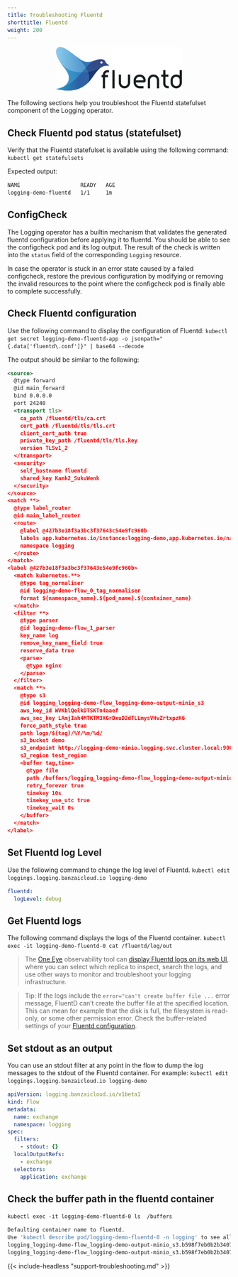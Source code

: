 ```yaml
---
title: Troubleshooting Fluentd
shorttitle: Fluentd
weight: 200
---
```


<p align="center"><img src="/docs/img/fluentd.png" height="100"></p>

The following sections help you troubleshoot the Fluentd statefulset component of the Logging operator.

## Check Fluentd pod status (statefulset)

Verify that the Fluentd statefulset is available using the following command: `kubectl get statefulsets`

Expected output:

```bash
NAME                   READY   AGE
logging-demo-fluentd   1/1     1m
```

## ConfigCheck

The Logging operator has a builtin mechanism that validates the generated fluentd configuration before applying it to fluentd. You should be able to see the configcheck pod and its log output. The result of the check is written into the `status` field of the corresponding `Logging` resource.

In case the operator is stuck in an error state caused by a failed configcheck, restore the previous configuration by modifying or removing the invalid resources to the point where the configcheck pod is finally able to complete successfully.

## Check Fluentd configuration

Use the following command to display the configuration of Fluentd:
`kubectl get secret logging-demo-fluentd-app -o jsonpath="{.data['fluentd\.conf']}" | base64 --decode`

The output should be similar to the following:

```xml
<source>
  @type forward
  @id main_forward
  bind 0.0.0.0
  port 24240
  <transport tls>
    ca_path /fluentd/tls/ca.crt
    cert_path /fluentd/tls/tls.crt
    client_cert_auth true
    private_key_path /fluentd/tls/tls.key
    version TLSv1_2
  </transport>
  <security>
    self_hostname fluentd
    shared_key Kamk2_SukuWenk
  </security>
</source>
<match **>
  @type label_router
  @id main_label_router
  <route>
    @label @427b3e18f3a3bc3f37643c54e9fc960b
    labels app.kubernetes.io/instance:logging-demo,app.kubernetes.io/name:log-generator
    namespace logging
  </route>
</match>
<label @427b3e18f3a3bc3f37643c54e9fc960b>
  <match kubernetes.**>
    @type tag_normaliser
    @id logging-demo-flow_0_tag_normaliser
    format ${namespace_name}.${pod_name}.${container_name}
  </match>
  <filter **>
    @type parser
    @id logging-demo-flow_1_parser
    key_name log
    remove_key_name_field true
    reserve_data true
    <parse>
      @type nginx
    </parse>
  </filter>
  <match **>
    @type s3
    @id logging_logging-demo-flow_logging-demo-output-minio_s3
    aws_key_id WVKblQelkDTSKTn4aaef
    aws_sec_key LAmjIah4MTKTM3XGrDxuD2dTLLmysVHvZrtxpzK6
    force_path_style true
    path logs/${tag}/%Y/%m/%d/
    s3_bucket demo
    s3_endpoint http://logging-demo-minio.logging.svc.cluster.local:9000
    s3_region test_region
    <buffer tag,time>
      @type file
      path /buffers/logging_logging-demo-flow_logging-demo-output-minio_s3.*.buffer
      retry_forever true
      timekey 10s
      timekey_use_utc true
      timekey_wait 0s
    </buffer>
  </match>
</label>
```

## Set Fluentd log Level

Use the following command to change the log level of Fluentd.
`kubectl edit loggings.logging.banzaicloud.io logging-demo`

```yaml
fluentd:
  logLevel: debug
```

## Get Fluentd logs

The following command displays the logs of the Fluentd container.
`kubectl exec -it logging-demo-fluentd-0 cat /fluentd/log/out`

> The [One Eye](/products/one-eye/) observability tool can [display Fluentd logs on its web UI](/docs/one-eye/troubleshooting/), where you can select which replica to inspect, search the logs, and use other ways to monitor and troubleshoot your logging infrastructure.

> Tip: If the logs include the `error="can't create buffer file ...` error message, FluentD can’t create the buffer file at the specified location. This can mean for example that the disk is full, the filesystem is read-only, or some other permission error. Check the buffer-related settings of your [Fluentd configuration](/docs/configuration/fluentd/).

## Set stdout as an output

You can use an stdout filter at any point in the flow to dump the log messages to the stdout of the Fluentd container. For example:
`kubectl edit loggings.logging.banzaicloud.io logging-demo`

```yaml
apiVersion: logging.banzaicloud.io/v1beta1
kind: Flow
metadata:
  name: exchange
  namespace: logging
spec:
  filters:
    - stdout: {}
  localOutputRefs:
    - exchange
  selectors:
    application: exchange
```

## Check the buffer path in the fluentd container

`kubectl exec -it logging-demo-fluentd-0 ls  /buffers`

```bash
Defaulting container name to fluentd.
Use 'kubectl describe pod/logging-demo-fluentd-0 -n logging' to see all of the containers in this pod.
logging_logging-demo-flow_logging-demo-output-minio_s3.b598f7eb0b2b34076b6da13a996ff2671.buffer
logging_logging-demo-flow_logging-demo-output-minio_s3.b598f7eb0b2b34076b6da13a996ff2671.buffer.meta
```

{{< include-headless "support-troubleshooting.md" >}}
